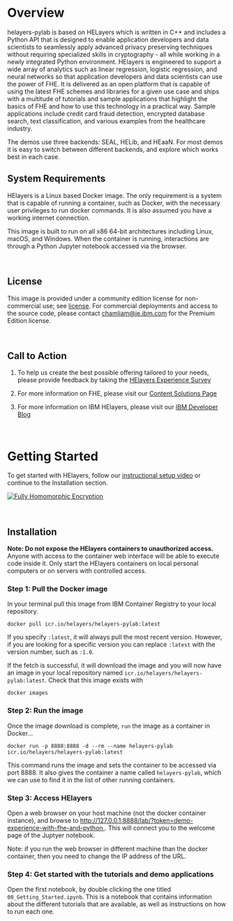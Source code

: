 # Overview

helayers-pylab is based on HELayers which is written in C++ and includes a Python API that is designed to enable application developers and data scientists to seamlessly apply advanced privacy preserving techniques without requiring specialized skills in cryptography - all while working in a newly integrated Python environment. HElayers is engineered to support a wide array of analytics such as linear regression, logistic regression, and neural networks so that application developers and data scientists can use the power of FHE. It is delivered as an open platform that is capable of using the latest FHE schemes and libraries for a given use case and ships with a multitude of tutorials and sample applications that highlight the basics of FHE and how to use this technology in a practical way. Sample applications include credit card fraud detection, encrypted database search, text classification, and various examples from the healthcare industry.

The demos use three backends: SEAL, HELib, and HEaaN. For most demos it is easy to switch between different backends, and explore which works best in each case.

## System Requirements

HElayers is a Linux based Docker image. The only requirement is a system that is capable of running a container, such as Docker, with the necessary user privileges to run docker commands. It is also assumed you have a working internet connection.

This image is built to run on all x86 64-bit architectures including Linux, macOS, and Windows.  When the container is running, interactions are through a Python Jupyter notebook accessed via the browser.

<br />

## License

This image is provided under a community edition license for non-commercial use; see [license](https://ibm.box.com/s/zfl6rt2p09811nyy8yow8t3mpsmkmsw6).
For commercial deployments and access to the source code, please contact [chamliam@ie.ibm.com](mailto:chamliam@ie.ibm.com) for the Premium Edition license.

<br />

## Call to Action
1. To help us create the best possible offering tailored to your needs, please provide feedback by taking the [HElayers Experience Survey](https://www.surveygizmo.com/s3/6494169/IBM-HElayers-SDK-Survey)

2. For more information on FHE, please visit our <a href="https://www.ibm.com/support/z-content-solutions/fully-homomorphic-encryption//" target=”_blank”>Content Solutions Page</a>

3. For more information on IBM HElayers, please visit our <a href="https://developer.ibm.com/blogs/secure-ai-workloads-using-fully-homomorphic-encrypted-data/" target=”_blank”>IBM Developer Blog</a>

<br />

# Getting Started

To get started with HElayers, follow our [instructional setup video](https://www.youtube.com/watch?v=_bEMWffloas&ab_channel=IBMResearch) or continue to the Installation section.

[![Fully Homomorphic Encryption](http://img.youtube.com/vi/_bEMWffloas/0.jpg)](https://www.youtube.com/watch?v=_bEMWffloas "Getting Started with HELayers")

<br />

## Installation

**Note: Do not expose the HElayers containers to unauthorized access.** Anyone with access to the container web interface will be able to execute code inside it. Only start the HElayers containers on local personal computers or on servers with controlled access.

### Step 1: Pull the Docker image

In your terminal pull this image from IBM Container Registry to your local repository.

    docker pull icr.io/helayers/helayers-pylab:latest

If you specify `:latest`, it will always pull the most recent version.  However, if you are looking for a specific version you can replace `:latest` with the version number, such as `:1.0`.

If the fetch is successful, it will download the image and you will now have an image in your local repository named `icr.io/helayers/helayers-pylab:latest`.  Check that this image exists with

    docker images


### Step 2: Run the image

Once the image download is complete, `run` the image as a container in Docker...

    docker run -p 8888:8888 -d --rm --name helayers-pylab icr.io/helayers/helayers-pylab:latest

This command runs the image and sets the container to be accessed via port 8888.  It also gives the container a name called `helayers-pylab`, which we can use to find it in the list of other running containers.

### Step 3: Access HElayers

Open a web browser on your host machine (not the docker container instance), and browse to [http://127.0.0.1:8888/lab/?token=demo-experience-with-fhe-and-python ](http://127.0.0.1:8888/lab/?token=demo-experience-with-fhe-and-python ).  This will connect you to the welcome page of the Juptyer notebook.

Note: if you run the web browser in different machine than the docker container, then you need to change the IP address of the URL.

### Step 4: Get started with the tutorials and demo applications

Open the first notebook, by double clicking the one titled `00_Getting_Started.ipynb`.  This is a notebook that contains information about the different tutorials that are available, as well as instructions on how to run each one.
